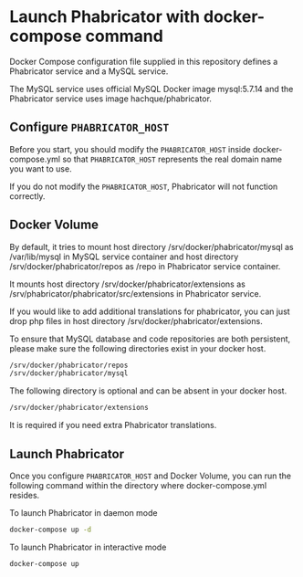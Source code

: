 # Launch Phabricator with docker-compose command

Docker Compose configuration file supplied in this repository defines a Phabricator service and a MySQL service.

The MySQL service uses official MySQL Docker image mysql:5.7.14 and the Phabricator service uses image hachque/phabricator.


## Configure `PHABRICATOR_HOST`

Before you start, you should modify the `PHABRICATOR_HOST` inside docker-compose.yml so that `PHABRICATOR_HOST` represents the real domain name you want to use.

If you do not modify the `PHABRICATOR_HOST`, Phabricator will not function correctly.

## Docker Volume

By default, it tries to mount host directory /srv/docker/phabricator/mysql as /var/lib/mysql in MySQL service container and host directory /srv/docker/phabricator/repos as /repo in Phabricator service container.

It mounts host directory /srv/docker/phabricator/extensions as /srv/phabricator/phabricator/src/extensions in Phabricator service.

If you would like to add additional translations for phabricator, you can just drop php files in host directory /srv/docker/phabricator/extensions.

To ensure that MySQL database and code repositories are both persistent, please make sure the following directories exist in your docker host.

```bash
/srv/docker/phabricator/repos
/srv/docker/phabricator/mysql
```

The following directory is optional and can be absent in your docker host.

```bash
/srv/docker/phabricator/extensions
```

It is required if you need extra Phabricator translations.

## Launch Phabricator

Once you configure `PHABRICATOR_HOST` and Docker Volume, you can run the following command within the directory where docker-compose.yml resides.

To launch Phabricator in daemon mode

```bash
docker-compose up -d
```

To launch Phabricator in interactive mode

```bash
docker-compose up
```